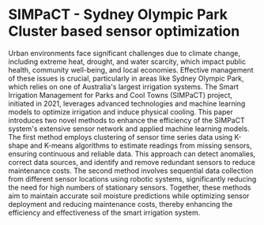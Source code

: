 # SIMPaCT - Sydney Olympic Park Cluster based sensor optimization
Urban environments face significant challenges due to climate change, including extreme heat, drought, and water scarcity, which impact public health, community well-being, and local economies. Effective management of these issues is crucial, particularly in areas like Sydney Olympic Park, which relies on one of Australia's largest irrigation systems. The Smart Irrigation Management for Parks and Cool Towns (SIMPaCT) project, initiated in 2021, leverages advanced technologies and machine learning models to optimize irrigation and induce physical cooling. This paper introduces two novel methods to enhance the efficiency of the SIMPaCT system's extensive sensor network and applied machine learning models.
The first method employs clustering of sensor time series data using K-shape and K-means algorithms to estimate readings from missing sensors, ensuring continuous and reliable data. This approach can detect anomalies, correct data sources, and identify and remove redundant sensors to reduce maintenance costs. The second method involves sequential data collection from different sensor locations using robotic systems, significantly reducing the need for high numbers of stationary sensors. Together, these methods aim to maintain accurate soil moisture predictions while optimizing sensor deployment and reducing maintenance costs, thereby enhancing the efficiency and effectiveness of the smart irrigation system.